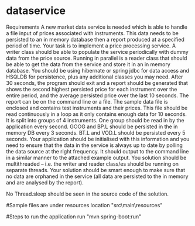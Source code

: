 # dataservice

Requirements
A new market data service is needed which is able to handle a file input of prices associated with instruments. This
data needs to be persisted to an in memory database then a report produced at a specified period of time.
Your task is to implement a price processing service. A writer class should be able to populate the service periodically
with dummy data from the price source. Running in parallel is a reader class that should be able to get the data from
the service and store it in an in memory database. You should be using hibernate or spring jdbc for data access and
HSQLDB for persistence, plus any additional classes you may need. After 30 seconds, the program should exit and a
report should be generated that shows the second highest persisted price for each instrument over the entire
period, and the average persisted price over the last 10 seconds. The report can be on the command line or a file.
The sample data file is enclosed and contains test instruments and their prices. This file should be read continuously
in a loop as it only contains enough data for 10 seconds. It is split into groups of 4 instruments. One group should be
read in by the application every second. GOOG and BP.L should be persisted in the in memory DB every 3 seconds.
BT.L and VOD.L should be persisted every 5 seconds. Your application should be initialised with this information and
you need to ensure that the data in the service is always up to date by polling the data source at the right
frequency. It should output to the command line in a similar manner to the attached example output.
You solution should be multithreaded – i.e. the writer and reader class/es should be running on separate threads.
Your solution should be smart enough to make sure that no data are orphaned in the service (all data are persisted
to the in memory and are analysed by the report).

No Thread.sleep should be seen in the source code of the solution.

#Sample files are under resources location "src\main\resources"


#Steps to run the application
run "mvn spring-boot:run"
